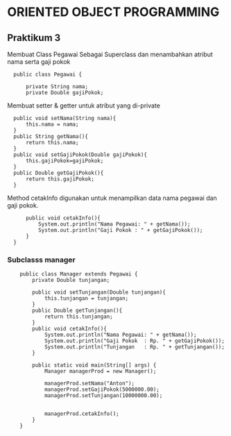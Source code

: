 # ORIENTED OBJECT PROGRAMMING
## Praktikum 3


Membuat Class Pegawai Sebagai Superclass 
dan menambahkan atribut nama serta gaji pokok

      public class Pegawai {

          private String nama;
          private Double gajiPokok;


Membuat setter & getter untuk atribut yang di-private

      public void setNama(String nama){
          this.nama = nama;
      }
      public String getNama(){
          return this.nama;
      }
      public void setGajiPokok(Double gajiPokok){
          this.gajiPokok=gajiPokok;
      }
      public Double getGajiPokok(){
          return this.gajiPokok;
      }


Method cetakInfo digunakan untuk menampilkan data nama pegawai dan gaji pokok.

          public void cetakInfo(){
              System.out.println("Nama Pegawai: " + getNama());
              System.out.println("Gaji Pokok : " + getGajiPokok());
          }
      }
      
      

### Subclasss manager 

        public class Manager extends Pegawai {
            private Double tunjangan;

            public void setTunjangan(Double tunjangan){
                this.tunjangan = tunjangan;
            }
            public Double getTunjangan(){
                return this.tunjangan;
            }
            public void cetakInfo(){
                System.out.println("Nama Pegawai: " + getNama());
                System.out.println("Gaji Pokok  : Rp. " + getGajiPokok());
                System.out.println("Tunjangan   : Rp. " + getTunjangan());
            }

            public static void main(String[] args) {
                Manager managerProd = new Manager();

                managerProd.setNama("Anton");
                managerProd.setGajiPokok(5000000.00);
                managerProd.setTunjangan(10000000.00);


                managerProd.cetakInfo();
            }
        }

